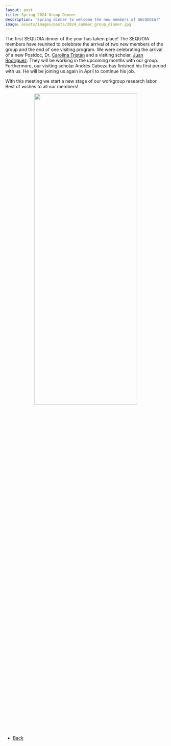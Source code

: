 ```yaml
---
layout: post
title: Spring 2024 Group Dinner
description: 'Spring dinner to welcome the new members of SECQUOIA!'
image: assets/images/posts/2024_summer_group_dinner.jpg
---
```


The first SEQUOIA dinner of the year has taken place! The SEQUOIA members have reunited to celebrate the arrival of two new members of the group and the end of one visiting program. We were celebrating the arrival of a new Postdoc, Dr. [Carolina Tristán](https://SECQUOIA.github.io/2-members.html) and a visiting scholar, [Juan Rodríguez](https://SECQUOIA.github.io/2-members.html). They will be working in the upcoming months with our group. Furthermore, our visiting scholar Andrés Cabeza has finished his first period with us. He will be joining us again in April to continue his job.

With this meeting we start a new stage of our workgroup research labor. Best of wishes to all our members!

<div style="text-align: center"> <img style='height: 50%; width: 80%' src="{% link assets/images/posts/GroupDinner.jpeg %}" alt=""/> </div>

<br></br>

<ul class="actions">
    <li><a href="/3-news.html" class="button icon fa-arrow-left">Back</a></li>
</ul>